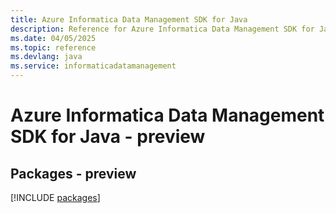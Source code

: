 ```yaml
---
title: Azure Informatica Data Management SDK for Java
description: Reference for Azure Informatica Data Management SDK for Java
ms.date: 04/05/2025
ms.topic: reference
ms.devlang: java
ms.service: informaticadatamanagement
---
```

# Azure Informatica Data Management SDK for Java - preview
## Packages - preview
[!INCLUDE [packages](informatica-data-management-index.md)]